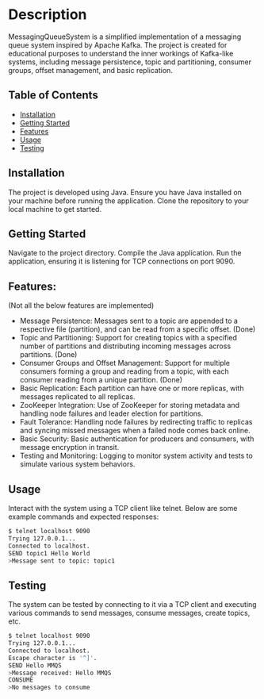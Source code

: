 # Description
MessagingQueueSystem is a simplified implementation of a messaging queue system inspired by Apache Kafka. The project is created for educational purposes to understand the inner workings of Kafka-like systems, including message persistence, topic and partitioning, consumer groups, offset management, and basic replication.

## Table of Contents
- [Installation](#installation)
- [Getting Started](#getting-started)
- [Features](#features)
- [Usage](#usage)
- [Testing](#testing)

## Installation

The project is developed using Java. Ensure you have Java installed on your machine before running the application. Clone the repository to your local machine to get started.

## Getting Started

Navigate to the project directory.
Compile the Java application.
Run the application, ensuring it is listening for TCP connections on port 9090.

## Features:
(Not all the below features are implemented)
- Message Persistence: Messages sent to a topic are appended to a respective file (partition), and can be read from a specific offset. (Done)
- Topic and Partitioning: Support for creating topics with a specified number of partitions and distributing incoming messages across partitions. (Done)
- Consumer Groups and Offset Management: Support for multiple consumers forming a group and reading from a topic, with each consumer reading from a unique partition. (Done)
- Basic Replication: Each partition can have one or more replicas, with messages replicated to all replicas. 
- ZooKeeper Integration: Use of ZooKeeper for storing metadata and handling node failures and leader election for partitions.
- Fault Tolerance: Handling node failures by redirecting traffic to replicas and syncing missed messages when a failed node comes back online.
- Basic Security: Basic authentication for producers and consumers, with message encryption in transit.
- Testing and Monitoring: Logging to monitor system activity and tests to simulate various system behaviors.


## Usage

Interact with the system using a TCP client like telnet. Below are some example commands and expected responses:

```sh
$ telnet localhost 9090
Trying 127.0.0.1...
Connected to localhost.
SEND topic1 Hello World
>Message sent to topic: topic1
```


## Testing

The system can be tested by connecting to it via a TCP client and executing various commands to send messages, consume messages, create topics, etc.

```sh 
$ telnet localhost 9090
Trying 127.0.0.1...
Connected to localhost.
Escape character is '^]'.
SEND Hello MMQS
>Message received: Hello MMQS
CONSUME
>No messages to consume
```
